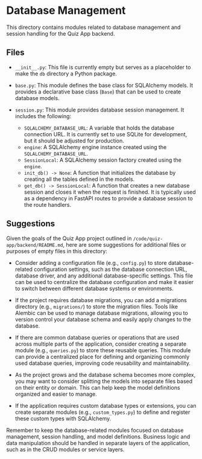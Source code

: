 # Database Management

This directory contains modules related to database management and session handling for the Quiz App backend.

## Files

- `__init__.py`: This file is currently empty but serves as a placeholder to make the `db` directory a Python package.

- `base.py`: This module defines the base class for SQLAlchemy models. It provides a declarative base class (`Base`) that can be used to create database models.

- `session.py`: This module provides database session management. It includes the following:
  - `SQLALCHEMY_DATABASE_URL`: A variable that holds the database connection URL. It is currently set to use SQLite for development, but it should be adjusted for production.
  - `engine`: A SQLAlchemy engine instance created using the `SQLALCHEMY_DATABASE_URL`.
  - `SessionLocal`: A SQLAlchemy session factory created using the `engine`.
  - `init_db() -> None`: A function that initializes the database by creating all the tables defined in the models.
  - `get_db() -> SessionLocal`: A function that creates a new database session and closes it when the request is finished. It is typically used as a dependency in FastAPI routes to provide a database session to the route handlers.

## Suggestions

Given the goals of the Quiz App project outlined in `/code/quiz-app/backend/README.md`, here are some suggestions for additional files or purposes of empty files in this directory:

- Consider adding a configuration file (e.g., `config.py`) to store database-related configuration settings, such as the database connection URL, database driver, and any additional database-specific settings. This file can be used to centralize the database configuration and make it easier to switch between different database systems or environments.

- If the project requires database migrations, you can add a migrations directory (e.g., `migrations/`) to store the migration files. Tools like Alembic can be used to manage database migrations, allowing you to version control your database schema and easily apply changes to the database.

- If there are common database queries or operations that are used across multiple parts of the application, consider creating a separate module (e.g., `queries.py`) to store these reusable queries. This module can provide a centralized place for defining and organizing commonly used database queries, improving code reusability and maintainability.

- As the project grows and the database schema becomes more complex, you may want to consider splitting the models into separate files based on their entity or domain. This can help keep the model definitions organized and easier to manage.

- If the application requires custom database types or extensions, you can create separate modules (e.g., `custom_types.py`) to define and register these custom types with SQLAlchemy.

Remember to keep the database-related modules focused on database management, session handling, and model definitions. Business logic and data manipulation should be handled in separate layers of the application, such as in the CRUD modules or service layers.
